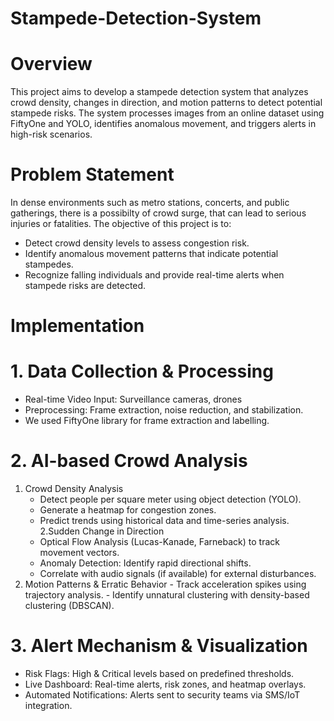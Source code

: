 # Stampede-Detection-System

# Overview
This project aims to develop a stampede detection system that analyzes crowd density, changes in direction, and motion patterns to detect potential stampede risks. The system processes images from an online dataset using FiftyOne and YOLO, identifies anomalous movement, and triggers alerts in high-risk scenarios.

# Problem Statement
In dense environments such as metro stations, concerts, and public gatherings, there is a possibilty of crowd surge, that can lead to serious injuries or fatalities. The objective of this project is to:

- Detect crowd density levels to assess congestion risk.
- Identify anomalous movement patterns that indicate potential stampedes.
- Recognize falling individuals and provide real-time alerts when stampede risks are detected.

#  Implementation

# 1. Data Collection & Processing
  - Real-time Video Input: Surveillance cameras, drones
  - Preprocessing: Frame extraction, noise reduction, and stabilization.
  - We used FiftyOne library for frame extraction and labelling.
# 2. AI-based Crowd Analysis
   1. Crowd Density Analysis
      - Detect people per square meter using object detection (YOLO).
      - Generate a heatmap for congestion zones.
      - Predict trends using historical data and time-series analysis.
   2.Sudden Change in Direction
      - Optical Flow Analysis (Lucas-Kanade, Farneback) to track movement vectors.
      - Anomaly Detection: Identify rapid directional shifts.
      - Correlate with audio signals (if available) for external disturbances.
   3.	Motion Patterns & Erratic Behavior
      - Track acceleration spikes using trajectory analysis.
      - Identify unnatural clustering with density-based clustering (DBSCAN).
# 3. Alert Mechanism & Visualization
  - Risk Flags: High & Critical levels based on predefined thresholds.
  - Live Dashboard: Real-time alerts, risk zones, and heatmap overlays.
  - Automated Notifications: Alerts sent to security teams via SMS/IoT integration.



